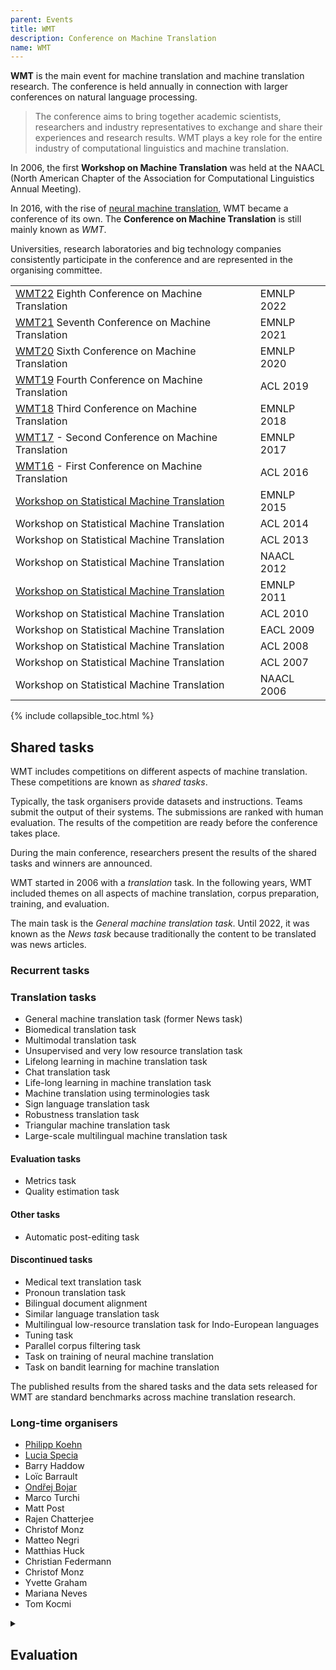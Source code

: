 ```yaml
---
parent: Events
title: WMT
description: Conference on Machine Translation
name: WMT
---
```


**WMT** is the main event for machine translation and machine translation research.
The conference is held annually in connection with larger conferences on natural language processing.

> The conference aims to bring together academic scientists, researchers and industry representatives to exchange and share their experiences and research results. WMT plays a key role for the entire industry of computational linguistics and machine translation.

In 2006, the first **Workshop on Machine Translation** was held at the NAACL (North American Chapter of the Association for Computational Linguistics Annual Meeting).

In 2016, with the rise of [neural machine translation](../approaches/neural-machine-translation.md), WMT became a conference of its own.
The **Conference on Machine Translation** is still mainly known as *WMT*.

Universities, research laboratories and big technology companies consistently participate in the conference and are represented in the organising committee.

|     |     |
| --- | --- |
| [WMT22](wmt22.md) Eighth Conference on Machine Translation | EMNLP 2022 |
| [WMT21](wmt21.md) Seventh Conference on Machine Translation | EMNLP 2021 |
| [WMT20](wmt20.md) Sixth Conference on Machine Translation | EMNLP 2020 |
| [WMT19](wmt19.md) Fourth Conference on Machine Translation | ACL 2019 |
| [WMT18](wmt18.md) Third Conference on Machine Translation | EMNLP 2018 |
| [WMT17](wmt17.md) - Second Conference on Machine Translation | EMNLP 2017 |
| [WMT16](wmt16.md) - First Conference on Machine Translation | ACL 2016 |
| [Workshop on Statistical Machine Translation](wmt15.md) | EMNLP 2015 |
| Workshop on Statistical Machine Translation | ACL 2014 |
| Workshop on Statistical Machine Translation | ACL 2013 |
| Workshop on Statistical Machine Translation | NAACL 2012 |
| [Workshop on Statistical Machine Translation](wmt11.md) | EMNLP 2011 |
| Workshop on Statistical Machine Translation | ACL 2010 |
| Workshop on Statistical Machine Translation | EACL 2009 |
| Workshop on Statistical Machine Translation | ACL 2008 |
| Workshop on Statistical Machine Translation | ACL 2007 |
| Workshop on Statistical Machine Translation | NAACL 2006 |

{% include collapsible_toc.html %}

## Shared tasks

WMT includes competitions on different aspects of machine translation.
These competitions are known as *shared tasks*.

Typically, the task organisers provide datasets and instructions.
Teams submit the output of their systems.
The submissions are ranked with human evaluation.
The results of the competition are ready before the conference takes place.

During the main conference, researchers present the results of the shared tasks and winners are announced.

WMT started in 2006 with a *translation* task.
In the following years, WMT included themes on all aspects of machine translation, corpus preparation, training, and evaluation.

The main task is the *General machine translation task*.
Until 2022, it was known as the *News task* because traditionally the content to be translated was news articles.

### Recurrent tasks

### Translation tasks

- General machine translation task (former News task)
- Biomedical translation task
- Multimodal translation task
- Unsupervised and very low resource translation task
- Lifelong learning in machine translation task
- Chat translation task
- Life-long learning in machine translation task
- Machine translation using terminologies task
- Sign language translation task
- Robustness translation task
- Triangular machine translation task
- Large-scale multilingual machine translation task

#### Evaluation tasks

- Metrics task
- Quality estimation task

#### Other tasks

- Automatic post-editing task

#### Discontinued tasks

- Medical text translation task
- Pronoun translation task
- Bilingual document alignment
- Similar language translation task
- Multilingual low-resource translation task for Indo-European languages
- Tuning task
- Parallel corpus filtering task
- Task on training of neural machine translation
- Task on bandit learning for machine translation

The published results from the shared tasks and the data sets released for WMT are standard benchmarks across machine translation research.

### Long-time organisers

- [Philipp Koehn](../people/philipp-koehn.md)
- [Lucia Specia](../people/lucia-specia.md)
- Barry Haddow
- Loïc Barrault
- [Ondřej Bojar](/community/people/ondrej-bojar.md)
- Marco Turchi
- Matt Post
- Rajen Chatterjee
- Christof Monz
- Matteo Negri
- Matthias Huck
- Christian Federmann
- Christof Monz
- Yvette Graham
- Mariana Neves
- Tom Kocmi

<details>
<summary>

## Evaluation
</summary>


### Average score and average z-score

For the **average score**, human assessment scores for translations are standardised according to each human assessor's overall mean and standard deviation.  Then a system-level score is computed.

**Average z-score** is a normalised version.  It shows the distance between the average score for a system and the mean average score across all systems.

Average score and average z-score are the main metrics used in the results for the translation shared task since WMT17.


### TrueSkill

**TrueSkill** is a gaming rating system. Microsoft Research originally developed it for the Xbox Live gaming community. 
For WMT, TrueSkill was adapted to machine translation evaluation.
For WMT15 and WMT16, TrueSkill was used as the human evaluation ranking for all translation shared tasks.

### Relative ranking
In **relative ranking**, for each input, humans rank the outputs from all systems.
  
There is no absolute score or label, so there is no measure of absolute quality.
  
The sequence-level rankings are used to calculate system-level rankings, for example with TrueSkill.

Relative ranking was the official ranking for the translation shared task at WMT14, WMT15 and WMT16.


### Direct assessment
In **direct assessment**, for each input, humans rate the output from each system with an absolute score or label.

The sequence-level ratings can then be used to calculate system-level ranking.

Direct assessment was first added as investigatory ranking for WMT16.
Direct assessment is the official ranking for the translation shared task since WMT17.

There are different types of direct assessment.
- Monolingual: Human raters see the system output only.
- Bilingual: Human raters see the system input and output.
- Reference-based: Human raters see the system output and a reference output.


</details>
